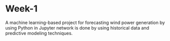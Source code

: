 # Week-1
A machine learning-based project for forecasting wind power generation by using Python in Jupyter network is done by using historical data and predictive modeling techniques.
